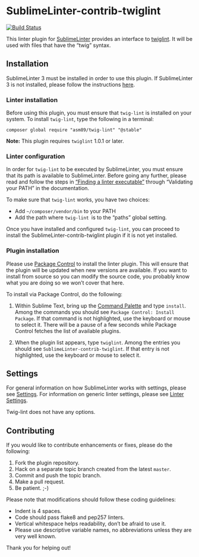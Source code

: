 SublimeLinter-contrib-twiglint
================================

[![Build Status](https://travis-ci.org/maxgalbu/SublimeLinter-contrib-twiglint.svg?branch=master)](https://travis-ci.org/maxgalbu/SublimeLinter-contrib-twiglint)

This linter plugin for [SublimeLinter][docs] provides an interface to [twiglint](https://github.com/maxgalbu/SublimeLinter-contrib-twiglint). It will be used with files that have the “twig” syntax.

## Installation
SublimeLinter 3 must be installed in order to use this plugin. If SublimeLinter 3 is not installed, please follow the instructions [here][installation].

### Linter installation
Before using this plugin, you must ensure that `twig-lint` is installed on your system. To install `twig-lint`, type the following in a terminal:

```
composer global require "asm89/twig-lint" "@stable"
```

**Note:** This plugin requires `twiglint` 1.0.1 or later.

### Linter configuration
In order for `twig-lint` to be executed by SublimeLinter, you must ensure that its path is available to SublimeLinter. Before going any further, please read and follow the steps in [“Finding a linter executable”](http://sublimelinter.readthedocs.org/en/latest/troubleshooting.html#finding-a-linter-executable) through “Validating your PATH” in the documentation.

To make sure that `twig-lint` works, you have two choices:

- Add `~/composer/vendor/bin` to your PATH
- Add the path where `twig-lint `is to the “paths” global setting.

Once you have installed and configured `twig-lint`, you can proceed to install the SublimeLinter-contrib-twiglint plugin if it is not yet installed.

### Plugin installation
Please use [Package Control][pc] to install the linter plugin. This will ensure that the plugin will be updated when new versions are available. If you want to install from source so you can modify the source code, you probably know what you are doing so we won’t cover that here.

To install via Package Control, do the following:

1. Within Sublime Text, bring up the [Command Palette][cmd] and type `install`. Among the commands you should see `Package Control: Install Package`. If that command is not highlighted, use the keyboard or mouse to select it. There will be a pause of a few seconds while Package Control fetches the list of available plugins.

1. When the plugin list appears, type `twiglint`. Among the entries you should see `SublimeLinter-contrib-twiglint`. If that entry is not highlighted, use the keyboard or mouse to select it.

## Settings
For general information on how SublimeLinter works with settings, please see [Settings][settings]. For information on generic linter settings, please see [Linter Settings][linter-settings].

Twig-lint does not have any options.

## Contributing
If you would like to contribute enhancements or fixes, please do the following:

1. Fork the plugin repository.
1. Hack on a separate topic branch created from the latest `master`.
1. Commit and push the topic branch.
1. Make a pull request.
1. Be patient.  ;-)

Please note that modifications should follow these coding guidelines:

- Indent is 4 spaces.
- Code should pass flake8 and pep257 linters.
- Vertical whitespace helps readability, don’t be afraid to use it.
- Please use descriptive variable names, no abbreviations unless they are very well known.

Thank you for helping out!

[docs]: http://sublimelinter.readthedocs.org
[installation]: http://sublimelinter.readthedocs.org/en/latest/installation.html
[locating-executables]: http://sublimelinter.readthedocs.org/en/latest/usage.html#how-linter-executables-are-located
[pc]: https://sublime.wbond.net/installation
[cmd]: http://docs.sublimetext.info/en/sublime-text-3/extensibility/command_palette.html
[settings]: http://sublimelinter.readthedocs.org/en/latest/settings.html
[linter-settings]: http://sublimelinter.readthedocs.org/en/latest/linter_settings.html
[inline-settings]: http://sublimelinter.readthedocs.org/en/latest/settings.html#inline-settings
